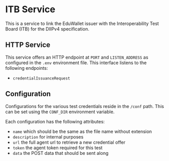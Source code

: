 # ITB Service

This is a service to link the EduWallet issuer with the Interoperability Test Board (ITB) for the DIIPv4 specification.

## HTTP Service

This service offers an HTTP endpoint at `PORT` and `LISTEN_ADDRESS` as configured in the `.env` environment file. This interface listens to the following endpoints:

- `credentialIssuanceRequest`

## Configuration

Configurations for the various test credentials reside in the `/conf` path. This can be set using the `CONF_DIR` environment variable.

Each configuration has the following attributes:

- `name` which should be the same as the file name without extension
- `description` for internal purposes
- `url` the full agent url to retrieve a new credential offer
- `token` the agent token required for this test
- `data` the POST data that should be sent along

